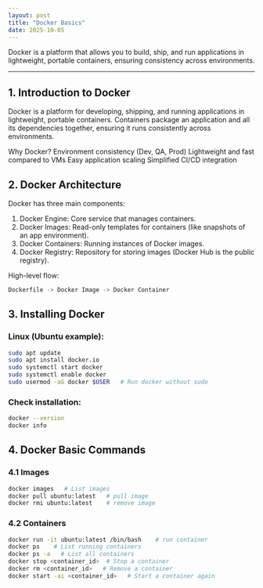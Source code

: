 ```yaml
---
layout: post
title: "Docker Basics"
date: 2025-10-05
---
```


Docker is a platform that allows you to build, ship, and run applications in lightweight, portable containers, ensuring consistency across environments.

---

## 1. Introduction to Docker
Docker is a platform for developing, shipping, and running applications in lightweight, portable containers. Containers package an application and all its dependencies together, ensuring it runs consistently across environments.

Why Docker?
Environment consistency (Dev, QA, Prod)
Lightweight and fast compared to VMs
Easy application scaling
Simplified CI/CD integration

## 2. Docker Architecture
Docker has three main components:
1. Docker Engine: Core service that manages containers.
2. Docker Images: Read-only templates for containers (like snapshots of an app environment).
3. Docker Containers: Running instances of Docker images.
4. Docker Registry: Repository for storing images (Docker Hub is the public registry).

High-level flow:
```rust
Dockerfile -> Docker Image -> Docker Container
```

## 3. Installing Docker
### Linux (Ubuntu example):
```bash
sudo apt update
sudo apt install docker.io
sudo systemctl start docker
sudo systemctl enable docker
sudo usermod -aG docker $USER   # Run docker without sudo
```
### Check installation:
```bash
docker --version
docker info
```

## 4. Docker Basic Commands
### 4.1 Images
```bash
docker images   # List images
docker pull ubuntu:latest   # pull image
docker rmi ubuntu:latest    # remove image
```
### 4.2 Containers
```bash
docker run -it ubuntu:latest /bin/bash    # run container
docker ps    # List running containers
docker ps -a   # List all containers
docker stop <container_id>  # Stop a container
docker rm <container_id>   # Remove a container
docker start -ai <container_id>   # Start a container again






